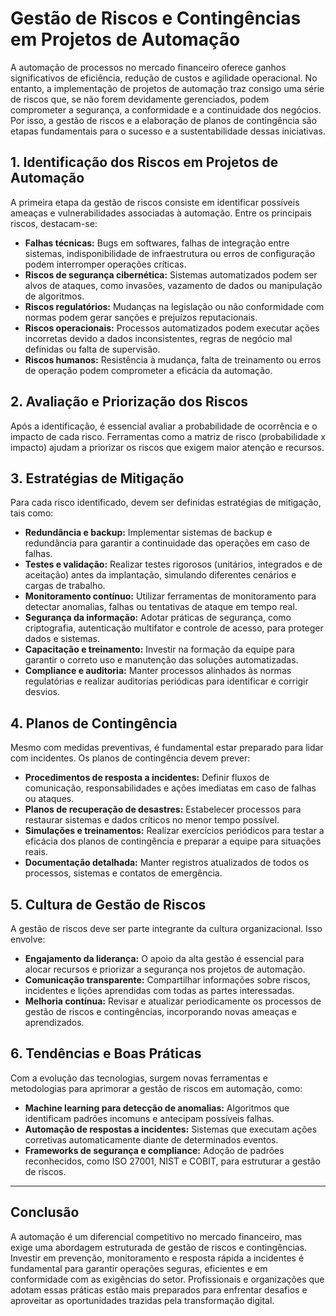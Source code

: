 # Gestão de Riscos e Contingências em Projetos de Automação

A automação de processos no mercado financeiro oferece ganhos significativos de eficiência, redução de custos e agilidade operacional. No entanto, a implementação de projetos de automação traz consigo uma série de riscos que, se não forem devidamente gerenciados, podem comprometer a segurança, a conformidade e a continuidade dos negócios. Por isso, a gestão de riscos e a elaboração de planos de contingência são etapas fundamentais para o sucesso e a sustentabilidade dessas iniciativas.

## 1. Identificação dos Riscos em Projetos de Automação

A primeira etapa da gestão de riscos consiste em identificar possíveis ameaças e vulnerabilidades associadas à automação. Entre os principais riscos, destacam-se:

- **Falhas técnicas:** Bugs em softwares, falhas de integração entre sistemas, indisponibilidade de infraestrutura ou erros de configuração podem interromper operações críticas.
- **Riscos de segurança cibernética:** Sistemas automatizados podem ser alvos de ataques, como invasões, vazamento de dados ou manipulação de algoritmos.
- **Riscos regulatórios:** Mudanças na legislação ou não conformidade com normas podem gerar sanções e prejuízos reputacionais.
- **Riscos operacionais:** Processos automatizados podem executar ações incorretas devido a dados inconsistentes, regras de negócio mal definidas ou falta de supervisão.
- **Riscos humanos:** Resistência à mudança, falta de treinamento ou erros de operação podem comprometer a eficácia da automação.

## 2. Avaliação e Priorização dos Riscos

Após a identificação, é essencial avaliar a probabilidade de ocorrência e o impacto de cada risco. Ferramentas como a matriz de risco (probabilidade x impacto) ajudam a priorizar os riscos que exigem maior atenção e recursos.

## 3. Estratégias de Mitigação

Para cada risco identificado, devem ser definidas estratégias de mitigação, tais como:

- **Redundância e backup:** Implementar sistemas de backup e redundância para garantir a continuidade das operações em caso de falhas.
- **Testes e validação:** Realizar testes rigorosos (unitários, integrados e de aceitação) antes da implantação, simulando diferentes cenários e cargas de trabalho.
- **Monitoramento contínuo:** Utilizar ferramentas de monitoramento para detectar anomalias, falhas ou tentativas de ataque em tempo real.
- **Segurança da informação:** Adotar práticas de segurança, como criptografia, autenticação multifator e controle de acesso, para proteger dados e sistemas.
- **Capacitação e treinamento:** Investir na formação da equipe para garantir o correto uso e manutenção das soluções automatizadas.
- **Compliance e auditoria:** Manter processos alinhados às normas regulatórias e realizar auditorias periódicas para identificar e corrigir desvios.

## 4. Planos de Contingência

Mesmo com medidas preventivas, é fundamental estar preparado para lidar com incidentes. Os planos de contingência devem prever:

- **Procedimentos de resposta a incidentes:** Definir fluxos de comunicação, responsabilidades e ações imediatas em caso de falhas ou ataques.
- **Planos de recuperação de desastres:** Estabelecer processos para restaurar sistemas e dados críticos no menor tempo possível.
- **Simulações e treinamentos:** Realizar exercícios periódicos para testar a eficácia dos planos de contingência e preparar a equipe para situações reais.
- **Documentação detalhada:** Manter registros atualizados de todos os processos, sistemas e contatos de emergência.

## 5. Cultura de Gestão de Riscos

A gestão de riscos deve ser parte integrante da cultura organizacional. Isso envolve:

- **Engajamento da liderança:** O apoio da alta gestão é essencial para alocar recursos e priorizar a segurança nos projetos de automação.
- **Comunicação transparente:** Compartilhar informações sobre riscos, incidentes e lições aprendidas com todas as partes interessadas.
- **Melhoria contínua:** Revisar e atualizar periodicamente os processos de gestão de riscos e contingências, incorporando novas ameaças e aprendizados.

## 6. Tendências e Boas Práticas

Com a evolução das tecnologias, surgem novas ferramentas e metodologias para aprimorar a gestão de riscos em automação, como:

- **Machine learning para detecção de anomalias:** Algoritmos que identificam padrões incomuns e antecipam possíveis falhas.
- **Automação de respostas a incidentes:** Sistemas que executam ações corretivas automaticamente diante de determinados eventos.
- **Frameworks de segurança e compliance:** Adoção de padrões reconhecidos, como ISO 27001, NIST e COBIT, para estruturar a gestão de riscos.

---

## Conclusão

A automação é um diferencial competitivo no mercado financeiro, mas exige uma abordagem estruturada de gestão de riscos e contingências. Investir em prevenção, monitoramento e resposta rápida a incidentes é fundamental para garantir operações seguras, eficientes e em conformidade com as exigências do setor. Profissionais e organizações que adotam essas práticas estão mais preparados para enfrentar desafios e aproveitar as oportunidades trazidas pela transformação digital.